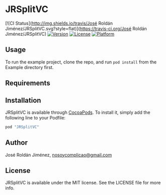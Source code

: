 # JRSplitVC

[![CI Status](http://img.shields.io/travis/José Roldán Jiménez/JRSplitVC.svg?style=flat)](https://travis-ci.org/José Roldán Jiménez/JRSplitVC)
[![Version](https://img.shields.io/cocoapods/v/JRSplitVC.svg?style=flat)](http://cocoapods.org/pods/JRSplitVC)
[![License](https://img.shields.io/cocoapods/l/JRSplitVC.svg?style=flat)](http://cocoapods.org/pods/JRSplitVC)
[![Platform](https://img.shields.io/cocoapods/p/JRSplitVC.svg?style=flat)](http://cocoapods.org/pods/JRSplitVC)

## Usage

To run the example project, clone the repo, and run `pod install` from the Example directory first.

## Requirements

## Installation

JRSplitVC is available through [CocoaPods](http://cocoapods.org). To install
it, simply add the following line to your Podfile:

```ruby
pod "JRSplitVC"
```

## Author

José Roldán Jiménez, nosoycomplicao@gmail.com

## License

JRSplitVC is available under the MIT license. See the LICENSE file for more info.
